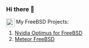 ### Hi there 👋

<image align="left" src="https://i.ibb.co/cLXB0Z6/freebsd-logo-256x256.png" width="24" height="24"> My FreeBSD Projects:


1. [Nvidia Optimus for FreeBSD](https://github.com/pouya-eghbali/freebsd-nvidia-optimus)
2. [Meteor FreeBSD](https://github.com/pouya-eghbali/meteor-freebsd)

